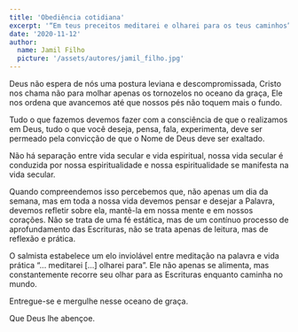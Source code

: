 ```yaml
---
title: 'Obediência cotidiana'
excerpt: '“Em teus preceitos meditarei e olharei para os teus caminhos” – Salmo 119.15'
date: '2020-11-12'
author:
  name: Jamil Filho
  picture: '/assets/autores/jamil_filho.jpg'
---
```


Deus não espera de nós uma postura leviana e descompromissada, Cristo nos chama não para molhar apenas os tornozelos no oceano da graça, Ele nos ordena que avancemos até que nossos pés não toquem mais o fundo.

Tudo o que fazemos devemos fazer com a consciência de que o realizamos em Deus, tudo o que você deseja, pensa, fala, experimenta, deve ser permeado pela convicção de que o Nome de Deus deve ser exaltado.

Não há separação entre vida secular e vida espiritual, nossa vida secular é conduzida por nossa espiritualidade e nossa espiritualidade se manifesta na vida secular.

Quando compreendemos isso percebemos que, não apenas um dia da semana, mas em toda a nossa vida devemos pensar e desejar a Palavra, devemos refletir sobre ela, mantê-la em nossa mente e em nossos corações.
Não se trata de uma fé estática, mas de um contínuo processo de aprofundamento das Escrituras, não se trata apenas de leitura, mas de reflexão e prática.

O salmista estabelece um elo inviolável entre meditação na palavra e vida prática “... meditarei [...] olharei para”. Ele não apenas se alimenta, mas constantemente recorre seu olhar para as Escrituras enquanto caminha no mundo.

Entregue-se e mergulhe nesse oceano de graça.

Que Deus lhe abençoe.